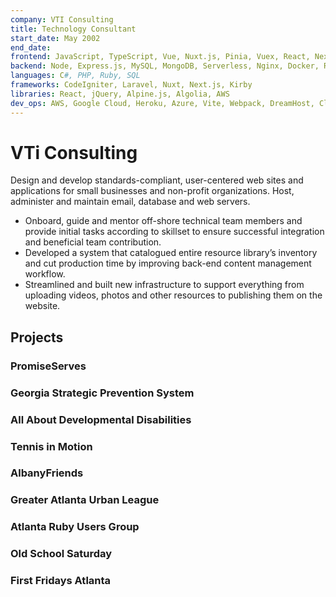 ```yaml
---
company: VTI Consulting
title: Technology Consultant
start_date: May 2002
end_date:
frontend: JavaScript, TypeScript, Vue, Nuxt.js, Pinia, Vuex, React, Next.js, Angular, jQuery, HTML, JSX, CSS, Sass, BEM, Bootstrap, Bulma, Tailwind, Responsive Design, Progressive Web Apps, Web Accessibility, SEO
backend: Node, Express.js, MySQL, MongoDB, Serverless, Nginx, Docker, RESTful APIs
languages: C#, PHP, Ruby, SQL
frameworks: CodeIgniter, Laravel, Nuxt, Next.js, Kirby
libraries: React, jQuery, Alpine.js, Algolia, AWS
dev_ops: AWS, Google Cloud, Heroku, Azure, Vite, Webpack, DreamHost, Cloudflare, WP Engine, Statamic,
---
```


# VTi Consulting

Design and develop standards-compliant, user-centered web sites and applications for small businesses and non-profit organizations. Host, administer and maintain email, database and web servers.

- Onboard, guide and mentor off-shore technical team members and provide initial tasks according to skillset to ensure successful integration and beneficial team contribution.
- Developed a system that catalogued entire resource library’s inventory and cut production time by improving back-end content management workflow.
- Streamlined and built new infrastructure to support everything from uploading videos, photos and other resources to publishing them on the website.

## Projects

### PromiseServes

### Georgia Strategic Prevention System

### All About Developmental Disabilities

### Tennis in Motion

### AlbanyFriends

### Greater Atlanta Urban League

### Atlanta Ruby Users Group

### Old School Saturday

### First Fridays Atlanta
